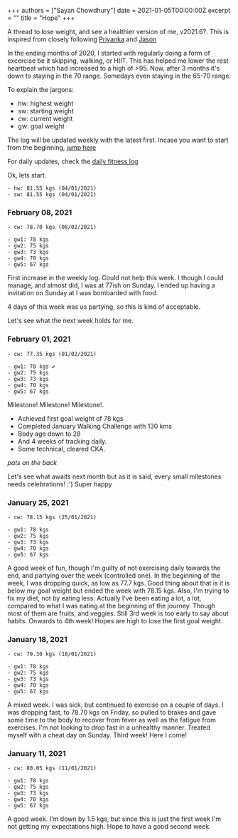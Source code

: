 +++
authors = ["Sayan Chowdhury"]
date = 2021-01-05T00:00:00Z
excerpt = ""
title = "Hope"
+++

A thread to lose weight, and see a healthier version of me, v2021.6?. This is inspired from closely following
[Priyanka](https://priyankasaggu11929.github.io/fitness.html) and [Jason](https://cb.janusworx.com/notice/A0SCk8KhBHOfqEOURU)

In the ending months of 2020, I started with regularly doing a form of excercise be
it skipping, walking, or HIIT. This has helped me lower the rest heartbeat which had
increased to a high of >95. Now, after 3 months it's down to staying in the 70 range.
Somedays even staying in the 65-70 range.

To explain the jargons:

- hw: highest weight
- sw: starting weight
- cw: current weight
- gw: goal weight

The log will be updated weekly with the latest first. Incase you want to start from the beginning, [jump here](#january-11-2021)

For daily updates, check the [daily fitness log](/log/fitness-daily)

Ok, lets start.

```
- hw: 81.55 kgs (04/01/2021)
- sw: 81.55 kgs (04/01/2021)
```

### February 08, 2021
```
- cw: 78.70 kgs (08/02/2021)

- gw1: 78 kgs
- gw2: 75 kgs
- gw3: 73 kgs
- gw4: 70 kgs
- gw5: 67 kgs
```

First increase in the weekly log. Could not help this week. I though I could
manage, and almost did, I was at 77ish on Sunday. I ended up having a invitation
on Sunday at I was bombarded with food.

4 days of this week was us partying, so this is kind of acceptable.

Let's see what the next week holds for me.


### February 01, 2021
```
- cw: 77.35 kgs (01/02/2021)

- gw1: 78 kgs ✔️
- gw2: 75 kgs
- gw3: 73 kgs
- gw4: 70 kgs
- gw5: 67 kgs
```

Milestone! Milestone! Milestone!.

- Achieved first goal weight of 78 kgs
- Completed January Walking Challenge with 130 kms
- Body age down to 28
- And 4 weeks of tracking daily.
- Some technical, cleared CKA.

*pats on the back*

Let's see what awaits next month but as it is said, every small milestones needs
celebrations! :') Super happy

### January 25, 2021
```
- cw: 78.15 kgs (25/01/2021)

- gw1: 78 kgs
- gw2: 75 kgs
- gw3: 73 kgs
- gw4: 70 kgs
- gw5: 67 kgs
```

A good week of fun, though I'm guilty of not exercising daily towards the end, and
partying over the week (controlled one). In the beginning of the week, I was
dropping quick, as low as 77.7 kgs. Good thing about that is it is below my goal
weight but ended the week with 78.15 kgs. Also, I'm trying to fix my diet, not by
eating less. Actually I've been eating a lot, a lot, compared to what I was eating
at the beginning of the journey. Though most of them are fruits, and veggies.
Still 3rd week is too early to say about habits. Onwards to 4th week! Hopes are
high to lose the first goal weight.

### January 18, 2021

```
- cw: 79.30 kgs (18/01/2021)

- gw1: 78 kgs
- gw2: 75 kgs
- gw3: 73 kgs
- gw4: 70 kgs
- gw5: 67 kgs
```

A mixed week. I was sick, but continued to exercise on a couple of days. I was
dropping fast, to 78.70 kgs on Friday, so pulled to brakes and gave some time
to the body to recover from fever as well as the fatigue from exercises. I'm
not looking to drop fast in a unhealthy manner. Treated myself with a cheat day
on Sunday. Third week! Here I come!

### January 11, 2021

```
- cw: 80.05 kgs (11/01/2021)

- gw1: 78 kgs
- gw2: 75 kgs
- gw3: 73 kgs
- gw4: 70 kgs
- gw5: 67 kgs
```

A good week. I'm down by 1.5 kgs, but since this is just the first week I'm not
getting my expectations high. Hope to have a good second week.
